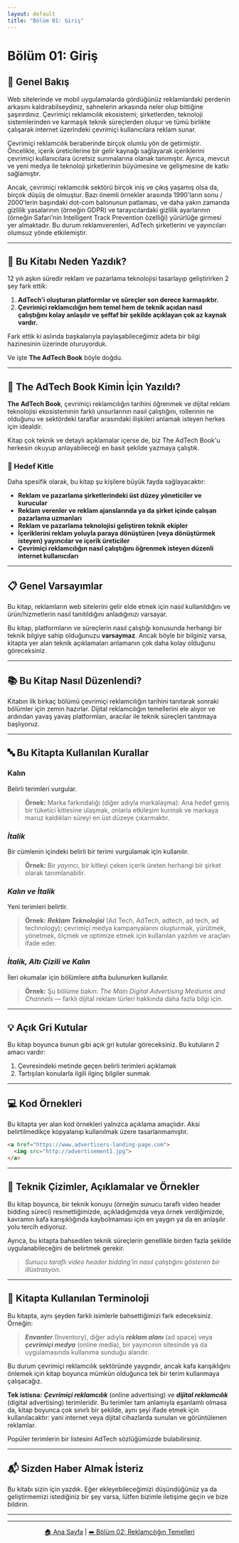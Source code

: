 ```yaml
---
layout: default
title: "Bölüm 01: Giriş"
---
```


# Bölüm 01: Giriş

## 📖 Genel Bakış

Web sitelerinde ve mobil uygulamalarda gördüğünüz reklamlardaki perdenin arkasını kaldırabilseydiniz, sahnelerin arkasında neler olup bittiğine şaşırırdınız. Çevrimiçi reklamcılık ekosistemi; şirketlerden, teknoloji sistemlerinden ve karmaşık teknik süreçlerden oluşur ve tümü birlikte çalışarak internet üzerindeki çevrimiçi kullanıcılara reklam sunar.

Çevrimiçi reklamcılık beraberinde birçok olumlu yön de getirmiştir. Öncelikle, içerik üreticilerine bir gelir kaynağı sağlayarak içeriklerini çevrimiçi kullanıcılara ücretsiz sunmalarına olanak tanımıştır. Ayrıca, mevcut ve yeni medya ile teknoloji şirketlerinin büyümesine ve gelişmesine de katkı sağlamıştır.

Ancak, çevrimiçi reklamcılık sektörü birçok iniş ve çıkış yaşamış olsa da, birçok düşüş de olmuştur. Bazı önemli örnekler arasında 1990'ların sonu / 2000'lerin başındaki dot-com balonunun patlaması, ve daha yakın zamanda gizlilik yasalarının (örneğin GDPR) ve tarayıcılardaki gizlilik ayarlarının (örneğin Safari'nin Intelligent Track Prevention özelliği) yürürlüğe girmesi yer almaktadır. Bu durum reklamverenleri, AdTech şirketlerini ve yayıncıları olumsuz yönde etkilemiştir.

---

## 🤔 Bu Kitabı Neden Yazdık?

12 yılı aşkın süredir reklam ve pazarlama teknolojisi tasarlayıp geliştirirken 2 şey fark ettik:

1. **AdTech'i oluşturan platformlar ve süreçler son derece karmaşıktır.**
2. **Çevrimiçi reklamcılığın hem temel hem de teknik açıdan nasıl çalıştığını kolay anlaşılır ve şeffaf bir şekilde açıklayan çok az kaynak vardır.**

Fark ettik ki aslında başkalarıyla paylaşabileceğimiz adeta bir bilgi hazinesinin üzerinde oturuyorduk.

Ve işte **The AdTech Book** böyle doğdu.

---

## 👥 The AdTech Book Kimin İçin Yazıldı?

**The AdTech Book**, çevrimiçi reklamcılığın tarihini öğrenmek ve dijital reklam teknolojisi ekosisteminin farklı unsurlarının nasıl çalıştığını, rollerinin ne olduğunu ve sektördeki taraflar arasındaki ilişkileri anlamak isteyen herkes için idealdir.

Kitap çok teknik ve detaylı açıklamalar içerse de, biz The AdTech Book'u herkesin okuyup anlayabileceği en basit şekilde yazmaya çalıştık.

### 🎯 Hedef Kitle

Daha spesifik olarak, bu kitap şu kişilere büyük fayda sağlayacaktır:

- **Reklam ve pazarlama şirketlerindeki üst düzey yöneticiler ve kurucular**
- **Reklam verenler ve reklam ajanslarında ya da şirket içinde çalışan pazarlama uzmanları**
- **Reklam ve pazarlama teknolojisi geliştiren teknik ekipler**
- **İçeriklerini reklam yoluyla paraya dönüştüren (veya dönüştürmek isteyen) yayıncılar ve içerik üreticiler**
- **Çevrimiçi reklamcılığın nasıl çalıştığını öğrenmek isteyen düzenli internet kullanıcıları**

---

## 📋 Genel Varsayımlar

Bu kitap, reklamların web sitelerini gelir elde etmek için nasıl kullanıldığını ve ürün/hizmetlerin nasıl tanıtıldığını anladığınızı varsayar. 

Bu kitap, platformların ve süreçlerin nasıl çalıştığı konusunda herhangi bir teknik bilgiye sahip olduğunuzu **varsaymaz**. Ancak böyle bir bilginiz varsa, kitapta yer alan teknik açıklamaları anlamanın çok daha kolay olduğunu göreceksiniz.

---

## 📚 Bu Kitap Nasıl Düzenlendi?

Kitabın ilk birkaç bölümü çevrimiçi reklamcılığın tarihini tanıtarak sonraki bölümler için zemin hazırlar. Dijital reklamcılığın temellerini ele alıyor ve ardından yavaş yavaş platformları, aracılar ile teknik süreçleri tanıtmaya başlıyoruz.

---

## 🔤 Bu Kitapta Kullanılan Kurallar

### **Kalın**

Belirli terimleri vurgular.

> **Örnek:** Marka farkındalığı (diğer adıyla markalaşma): Ana hedef geniş bir tüketici kitlesine ulaşmak, onlarla etkileşim kurmak ve markaya maruz kaldıkları süreyi en üst düzeye çıkarmaktır.

### *İtalik*

Bir cümlenin içindeki belirli bir terimi vurgulamak için kullanılır.

> **Örnek:** Bir *yayıncı*, bir kitleyi çeken içerik üreten herhangi bir şirket olarak tanımlanabilir.

### ***Kalın ve İtalik***

Yeni terimleri belirtir.

> **Örnek:** ***Reklam Teknolojisi*** (Ad Tech, AdTech, adtech, ad tech, ad technology); çevrimiçi medya kampanyalarını oluşturmak, yürütmek, yönetmek, ölçmek ve optimize etmek için kullanılan yazılım ve araçları ifade eder.

### ***İtalik, Altı Çizili ve Kalın***

İleri okumalar için bölümlere atıfta bulunurken kullanılır.

> **Örnek:** Şu bölüme bakın: *The Main Digital Advertising Mediums and Channels* — farklı dijital reklam türleri hakkında daha fazla bilgi için.

---

## 💡 Açık Gri Kutular

Bu kitap boyunca bunun gibi açık gri kutular göreceksiniz. Bu kutuların 2 amacı vardır:

1. Çevresindeki metinde geçen belirli terimleri açıklamak
2. Tartışılan konularla ilgili ilginç bilgiler sunmak

---

## 💻 Kod Örnekleri

Bu kitapta yer alan kod örnekleri yalnızca açıklama amaçlıdır. Aksi belirtilmedikçe kopyalanıp kullanılmak üzere tasarlanmamıştır.

```html
<a href="https://www.advertisers-landing-page.com">
  <img src="http://advertisement1.jpg">
</a>
```

---

## 🎨 Teknik Çizimler, Açıklamalar ve Örnekler

Bu kitap boyunca, bir teknik konuyu (örneğin sunucu taraflı video header bidding süreci) resmettiğimizde, açıkladığımızda veya örnek verdiğimizde, kavramın kafa karışıklığında kaybolmaması için en yaygın ya da en anlaşılır yolu tercih ediyoruz.

Ayrıca, bu kitapta bahsedilen teknik süreçlerin genellikle birden fazla şekilde uygulanabileceğini de belirtmek gerekir.

> *Sunucu taraflı video header bidding'in nasıl çalıştığını gösteren bir illüstrasyon.*

---

## 📝 Kitapta Kullanılan Terminoloji

Bu kitapta, aynı şeyden farklı isimlerle bahsettiğimizi fark edeceksiniz. Örneğin:

> ***Envanter*** (Inventory), diğer adıyla ***reklam alanı*** (ad space) veya ***çevrimiçi medya*** (online media), bir yayıncının sitesinde ya da uygulamasında kullanıma sunduğu alandır.

Bu durum çevrimiçi reklamcılık sektöründe yaygındır, ancak kafa karışıklığını önlemek için kitap boyunca mümkün olduğunca tek bir terim kullanmaya çalışacağız.

**Tek istisna:** ***Çevrimiçi reklamcılık*** (online advertising) ve ***dijital reklamcılık*** (digital advertising) terimleridir. Bu terimler tam anlamıyla eşanlamlı olmasa da, kitap boyunca çok sınırlı bir şekilde, aynı şeyi ifade etmek için kullanılacaktır: yani internet veya dijital cihazlarda sunulan ve görüntülenen reklamlar.

Popüler terimlerin bir listesini AdTech sözlüğümüzde bulabilirsiniz.

---

## 📬 Sizden Haber Almak İsteriz

Bu kitabı sizin için yazdık. Eğer ekleyebileceğimizi düşündüğünüz ya da geliştirmemizi istediğiniz bir şey varsa, lütfen bizimle iletişime geçin ve bize bildirin.

---

---

<p align="center">
  <a href="../index.md">🏠 Ana Sayfa</a> | 
  <a href="02-reklamciligin-temelleri.md">➡️ Bölüm 02: Reklamcılığın Temelleri</a>
</p>
